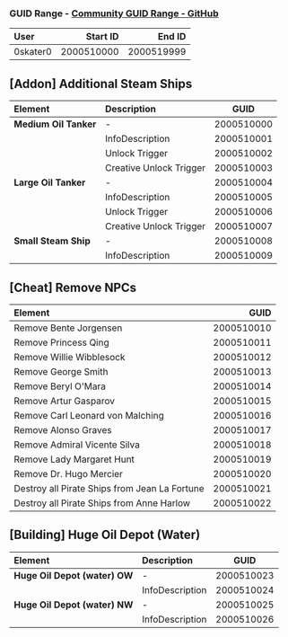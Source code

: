 ### GUID Range - [Community GUID Range - GitHub](https://github.com/anno-mods/GuidRanges/tree/main#public-guid-ranges)
| User     |   Start ID |     End ID |
| :------- | ---------: | ---------: |
| 0skater0 | 2000510000 | 2000519999 |

## [Addon] Additional Steam Ships
| Element               | Description             |    GUID    |
| :-------------------- | :---------------------- | :--------: |
| **Medium Oil Tanker** | -                       | 2000510000 |
|                       | InfoDescription         | 2000510001 |
|                       | Unlock Trigger          | 2000510002 |
|                       | Creative Unlock Trigger | 2000510003 |
| **Large Oil Tanker**  | -                       | 2000510004 |
|                       | InfoDescription         | 2000510005 |
|                       | Unlock Trigger          | 2000510006 |
|                       | Creative Unlock Trigger | 2000510007 |
| **Small Steam Ship**  | -                       | 2000510008 |
|                       | InfoDescription         | 2000510009 |

## [Cheat] Remove NPCs
| Element                                       |       GUID |
| :-------------------------------------------- | ---------: |
| Remove Bente Jorgensen                        | 2000510010 |
| Remove Princess Qing                          | 2000510011 |
| Remove Willie Wibblesock                      | 2000510012 |
| Remove George Smith                           | 2000510013 |
| Remove Beryl O'Mara                           | 2000510014 |
| Remove Artur Gasparov                         | 2000510015 |
| Remove Carl Leonard von Malching              | 2000510016 |
| Remove Alonso Graves                          | 2000510017 |
| Remove Admiral Vicente Silva                  | 2000510018 |
| Remove Lady Margaret Hunt                     | 2000510019 |
| Remove Dr. Hugo Mercier                       | 2000510020 |
| Destroy all Pirate Ships from Jean La Fortune | 2000510021 |
| Destroy all Pirate Ships from Anne Harlow     | 2000510022 |

## [Building] Huge Oil Depot (Water)
| Element                       | Description             |    GUID    |
| :---------------------------- | :---------------------- | :--------: |
| **Huge Oil Depot (water) OW** | -                       | 2000510023 |
|                               | InfoDescription         | 2000510024 |
| **Huge Oil Depot (water) NW** | -                       | 2000510025 |
|                               | InfoDescription         | 2000510026 |
